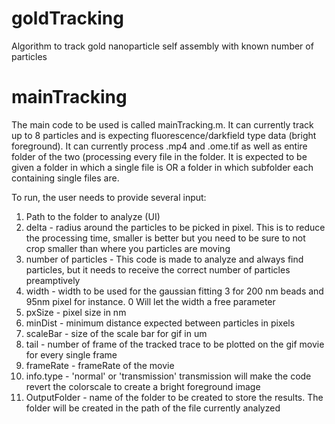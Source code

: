 # goldTracking
Algorithm to track gold nanoparticle self assembly with known number of particles


# mainTracking
The main code to be used is called mainTracking.m. It can currently track up to 8 particles and is expecting fluorescence/darkfield type data (bright foreground).
It can currently process .mp4 and .ome.tif as well as entire folder of the two (processing every file in the folder. It is expected to be given a folder in which a single file is OR a folder in which subfolder each containing single files are.

To run, the user needs to provide several input:
1) Path to the folder to analyze (UI)
2) delta - radius around the particles to be picked in pixel. This is to reduce the processing time, smaller is better but you need to be sure to not crop smaller than where you particles are moving
3) number of particles - This code is made to analyze and always find particles, but it needs to receive the correct number of particles preamptively
4) width - width to be used for the gaussian fitting 3 for 200 nm beads and 95nm pixel for instance. 0 Will let the width a free parameter
5) pxSize - pixel size in nm
6) minDist - minimum distance expected between particles in pixels
7) scaleBar - size of the scale bar for gif in um
8) tail - number of frame of the tracked trace to be plotted on the gif movie for every single frame
9) frameRate - frameRate of the movie
10) info.type - 'normal' or 'transmission' transmission will make the code revert the colorscale to create a bright foreground image
11) OutputFolder - name of the folder to be created to store the results. The folder will be created in the path of the file currently analyzed
